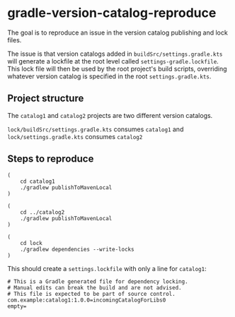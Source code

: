 # gradle-version-catalog-reproduce

The goal is to reproduce an issue in the version catalog publishing and lock
files.

The issue is that version catalogs added in `buildSrc/settings.gradle.kts` will generate a lockfile at the root level
called `settings-gradle.lockfile`. This lock file will then be used by the root project's build scripts, overriding
whatever version catalog is specified in the root `settings.gradle.kts`.

## Project structure

The `catalog1` and `catalog2` projects are two different version catalogs.

`lock/buildSrc/settings.gradle.kts` consumes `catalog1` and `lock/settings.gradle.kts` consumes `catalog2`

## Steps to reproduce

```shell
(
    cd catalog1
    ./gradlew publishToMavenLocal
)

(
    cd ../catalog2
    ./gradlew publishToMavenLocal
)
  
(
    cd lock
    ./gradlew dependencies --write-locks
)
```

This should create a `settings.lockfile` with only a line for `catalog1`:

```text
# This is a Gradle generated file for dependency locking.
# Manual edits can break the build and are not advised.
# This file is expected to be part of source control.
com.example:catalog1:1.0.0=incomingCatalogForLibs0
empty=
```
